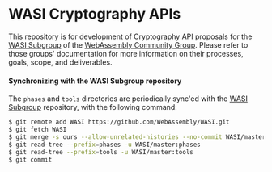 # WASI Cryptography APIs

This repository is for development of Cryptography API proposals for the
[WASI Subgroup] of the [WebAssembly Community Group]. Please refer to those
groups' documentation for more information on their processes, goals, scope,
and deliverables.

[WASI Subgroup]: https://github.com/WebAssembly/WASI
[WebAssembly Community Group]: https://www.w3.org/community/webassembly/

#### Synchronizing with the WASI Subgroup repository

The `phases` and `tools` directories are periodically sync'ed with the
[WASI Subgroup] repository, with the following command:

```sh
$ git remote add WASI https://github.com/WebAssembly/WASI.git
$ git fetch WASI
$ git merge -s ours --allow-unrelated-histories --no-commit WASI/master
$ git read-tree --prefix=phases -u WASI/master:phases
$ git read-tree --prefix=tools -u WASI/master:tools
$ git commit
```
